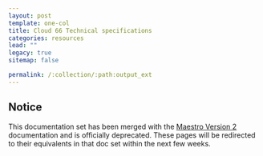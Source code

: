 ```yaml
---
layout: post
template: one-col
title: Cloud 66 Technical specifications
categories: resources
lead: ""
legacy: true
sitemap: false

permalink: /:collection/:path:output_ext
---
```


## Notice
<div class="notice notice-warning"><p>This documentation set has been merged with the <a href="/maestro/">Maestro Version 2</a> documentation and is officially deprecated. These pages will be redirected to their equivalents in that doc set within the next few weeks.</p></div>


